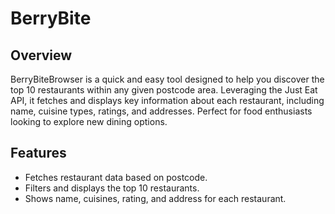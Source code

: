# BerryBite

## Overview

BerryBiteBrowser is a quick and easy tool designed to help you discover the top 10 restaurants within any given postcode area. Leveraging the Just Eat API, it fetches and displays key information about each restaurant, including name, cuisine types, ratings, and addresses. Perfect for food enthusiasts looking to explore new dining options.

## Features

- Fetches restaurant data based on postcode.
- Filters and displays the top 10 restaurants.
- Shows name, cuisines, rating, and address for each restaurant.
